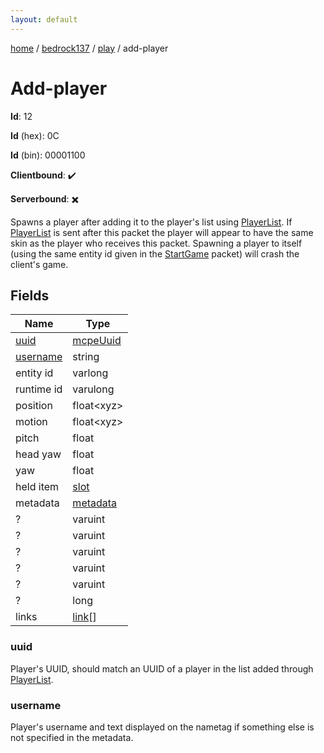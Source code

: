 ```yaml
---
layout: default
---
```


[home](/)  /  [bedrock137](/protocol/bedrock137)  /  [play](/protocol/bedrock137/play)  /  add-player

# Add-player

**Id**: 12

**Id** (hex): 0C

**Id** (bin): 00001100

**Clientbound**: ✔️

**Serverbound**: ✖️

Spawns a player after adding it to the player's list using [PlayerList](#play_player-list). If [PlayerList](#play_player-list) is sent after this packet the player will appear to have the same skin as the player who receives this packet.
Spawning a player to itself (using the same entity id given in the [StartGame](#play_start-game) packet) will crash the client's game.

## Fields

Name | Type
---|---
[uuid](#uuid) | [mcpeUuid](/protocol/bedrock137/types/mcpe-uuid)
[username](#username) | string
entity id | varlong
runtime id | varulong
position | float&lt;xyz&gt;
motion | float&lt;xyz&gt;
pitch | float
head yaw | float
yaw | float
held item | [slot](/protocol/bedrock137/types/slot)
metadata | [metadata](/protocol/bedrock137/metadata)
? | varuint
? | varuint
? | varuint
? | varuint
? | varuint
? | long
links | [link](/protocol/bedrock137/types/link)[]

### uuid

Player's UUID, should match an UUID of a player in the list added through [PlayerList](#play_player-list).

### username

Player's username and text displayed on the nametag if something else is not specified in the metadata.

